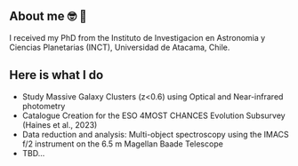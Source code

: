 ## About me 🤓 👋

I received my PhD from the Instituto de Investigacion en Astronomia y Ciencias Planetarias (INCT), Universidad de Atacama, Chile.

## Here is what I do

- Study Massive Galaxy Clusters (z<0.6) using Optical and Near-infrared photometry
- Catalogue Creation for the ESO 4MOST CHANCES Evolution Subsurvey (Haines et al., 2023)
- Data reduction and analysis: Multi-object spectroscopy using the IMACS f/2 instrument on the 6.5 m Magellan Baade Telescope
- TBD...

<!--<picture>
 <source media="(prefers-color-scheme: dark)" srcset="YOUR-DARKMODE-IMAGE">
 <source media="(prefers-color-scheme: light)" srcset="YOUR-LIGHTMODE-IMAGE">
 <img alt="YOUR-ALT-TEXT" src="YOUR-DEFAULT-IMAGE">
</picture>

<details>
<summary>My top THINGS-TO-RANK</summary>

YOUR TABLE

</details>

**bmamrutha/bmamrutha** is a ✨ _special_ ✨ repository because its `README.md` (this file) appears on your GitHub profile.

Here are some ideas to get you started:

- 🔭 I’m currently working on ...
- 🌱 I’m currently learning ...
- 👯 I’m looking to collaborate on ...
- 🤔 I’m looking for help with ...
- 💬 Ask me about ...
- 📫 How to reach me: ...
- 😄 Pronouns: ...
- ⚡ Fun fact: ...
-->
